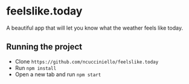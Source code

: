 # feelslike.today

A beautiful app that will let you know what the weather feels like today.

## Running the project

- Clone `https://github.com/ncucciniello/feelslike.today`
- Run `npm install`
- Open a new tab and run `npm start`
